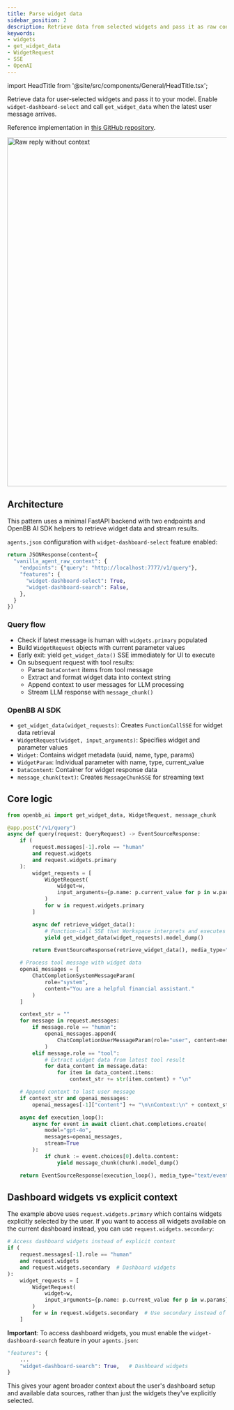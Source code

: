 ```yaml
---
title: Parse widget data
sidebar_position: 2
description: Retrieve data from selected widgets and pass it as raw context to your LLM
keywords:
- widgets
- get_widget_data
- WidgetRequest
- SSE
- OpenAI
---
```


import HeadTitle from '@site/src/components/General/HeadTitle.tsx';

<HeadTitle title="AI Features — Parse widget data | OpenBB Workspace Docs" />

Retrieve data for user‑selected widgets and pass it to your model. Enable `widget-dashboard-select` and call `get_widget_data` when the latest user message arrives.

Reference implementation in [this GitHub repository](https://github.com/OpenBB-finance/agents-for-openbb/tree/main/30-vanilla-agent-raw-widget-data/vanilla_agent_raw_context/main.py).

<img className="pro-border-gradient" width="800" alt="Raw reply without context" src="https://openbb-cms.directus.app/assets/7bbbc4c9-7cd2-4bb0-9ad9-641588cf541e.png" />

## Architecture

This pattern uses a minimal FastAPI backend with two endpoints and OpenBB AI SDK helpers to retrieve widget data and stream results.

`agents.json` configuration with `widget-dashboard-select` feature enabled:

```python
return JSONResponse(content={
  "vanilla_agent_raw_context": {
    "endpoints": {"query": "http://localhost:7777/v1/query"},
    "features": {
      "widget-dashboard-select": True,
      "widget-dashboard-search": False,
    },
  }
})
```

### Query flow

- Check if latest message is human with `widgets.primary` populated
- Build `WidgetRequest` objects with current parameter values
- Early exit: yield `get_widget_data()` SSE immediately for UI to execute
- On subsequent request with tool results:
  - Parse `DataContent` items from tool message
  - Extract and format widget data into context string
  - Append context to user messages for LLM processing
  - Stream LLM response with `message_chunk()`

### OpenBB AI SDK

- `get_widget_data(widget_requests)`: Creates `FunctionCallSSE` for widget data retrieval
- `WidgetRequest(widget, input_arguments)`: Specifies widget and parameter values
- `Widget`: Contains widget metadata (uuid, name, type, params)
- `WidgetParam`: Individual parameter with name, type, current_value
- `DataContent`: Container for widget response data
- `message_chunk(text)`: Creates `MessageChunkSSE` for streaming text

## Core logic

```python
from openbb_ai import get_widget_data, WidgetRequest, message_chunk

@app.post("/v1/query")
async def query(request: QueryRequest) -> EventSourceResponse:
    if (
        request.messages[-1].role == "human"
        and request.widgets
        and request.widgets.primary
    ):
        widget_requests = [
            WidgetRequest(
                widget=w,
                input_arguments={p.name: p.current_value for p in w.params},
            )
            for w in request.widgets.primary
        ]

        async def retrieve_widget_data():
            # Function-call SSE that Workspace interprets and executes
            yield get_widget_data(widget_requests).model_dump()

        return EventSourceResponse(retrieve_widget_data(), media_type="text/event-stream")

    # Process tool message with widget data
    openai_messages = [
        ChatCompletionSystemMessageParam(
            role="system",
            content="You are a helpful financial assistant."
        )
    ]

    context_str = ""
    for message in request.messages:
        if message.role == "human":
            openai_messages.append(
                ChatCompletionUserMessageParam(role="user", content=message.content)
            )
        elif message.role == "tool":
            # Extract widget data from latest tool result
            for data_content in message.data:
                for item in data_content.items:
                    context_str += str(item.content) + "\n"

    # Append context to last user message
    if context_str and openai_messages:
        openai_messages[-1]["content"] += "\n\nContext:\n" + context_str

    async def execution_loop():
        async for event in await client.chat.completions.create(
            model="gpt-4o",
            messages=openai_messages,
            stream=True
        ):
            if chunk := event.choices[0].delta.content:
                yield message_chunk(chunk).model_dump()

    return EventSourceResponse(execution_loop(), media_type="text/event-stream")
```

## Dashboard widgets vs explicit context

The example above uses `request.widgets.primary` which contains widgets explicitly selected by the user. If you want to access all widgets available on the current dashboard instead, you can use `request.widgets.secondary`:

```python
# Access dashboard widgets instead of explicit context
if (
    request.messages[-1].role == "human"
    and request.widgets
    and request.widgets.secondary  # Dashboard widgets
):
    widget_requests = [
        WidgetRequest(
            widget=w,
            input_arguments={p.name: p.current_value for p in w.params},
        )
        for w in request.widgets.secondary  # Use secondary instead of primary
    ]
```

**Important**: To access dashboard widgets, you must enable the `widget-dashboard-search` feature in your `agents.json`:

```python
"features": {
    ...
    "widget-dashboard-search": True,   # Dashboard widgets
}
```

This gives your agent broader context about the user's dashboard setup and available data sources, rather than just the widgets they've explicitly selected.
